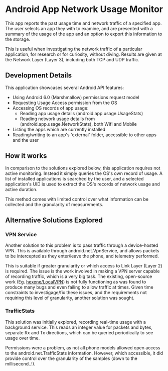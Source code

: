Android App Network Usage Monitor
=================================

This app reports the past usage time and network traffic of a specified app. The user selects an app they with to examine, and are presented with a summary of the usage of the app and an option to export this information to the storage.

This is useful when investigating the network traffic of a particular application, for research or for curiosity, without diving. Results are given at the Network Layer (Layer 3), including both TCP and UDP traffic.

## Development Details

This application showcases several Android API features:
* Using Android 6.0 (Marshmallow) permissions request model
* Requesting Usage Access permission from the OS
* Accessing OS records of app usage:
  - Reading app usage details (android.app.usage.UsageStats)
  - Reading network usage details from (android.app.usage.NetworkStats), both Wifi and Mobile
* Listing the apps which are currently installed
* Reading/writing to an app's 'external' folder, accessible to other apps and the user

## How it works

In comparison to the solutions explored below, this application requires not active monitoring. Instead it simply queries the OS's own record of usage. A list of installed applications is searched by the user, and a selected application's UID is used to extract the OS's records of network usage and active duration.

This method comes with limited control over what information can be collected and the granularity of measurements.

## Alternative Solutions Explored

### VPN Service
Another solution to this problem is to pass traffic through a device-hosted VPN. This is available through android.net.VpnService, and allows packets to be intercepted as they enter/leave the phone, and telemetry performed.

This is suitable if greater granularity or which access to Link Layer (Layer 2) is required. The issue is the work involved in making a VPN server capable of recording traffic, which is a very big task. The existing, open-source work (Eg. [hexene/LocalVPN](https://github.com/hexene/LocalVPN)) is not fully functioning as was found to produce many bugs and even failing to allow traffic at times. Given time constraints to investigage/fix these issues, and the requirements not requiring this level of granularity, another solution was sought.

### TrafficStats
This solution was initially explored, recording real-time usage with a background service. This reads an integer value for packets and bytes, separate Rx and Tx directions, which can be queried periodically to see usage over time.

Permissions were a problem, as not all phone models allowed open access to the android.net.TrafficStats information. However, which accessible, it did provide control over the granularity of the samples (down to the millisecond..!).
